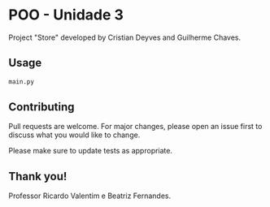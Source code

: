 # POO - Unidade 3

Project "Store" developed by Cristian Deyves and Guilherme Chaves.

## Usage

```python
main.py
```

## Contributing

Pull requests are welcome. For major changes, please open an issue first
to discuss what you would like to change.

Please make sure to update tests as appropriate.

## Thank you!

Professor Ricardo Valentim e Beatriz Fernandes.